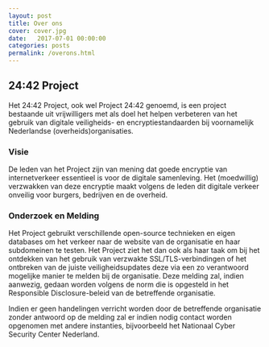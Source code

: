 ```yaml
---
layout: post
title: Over ons
cover: cover.jpg
date:   2017-07-01 00:00:00
categories: posts
permalink: /overons.html
---
```


## 24:42 Project
  
Het 24:42 Project, ook wel Project 24:42 genoemd, is een project bestaande uit vrijwilligers met als doel het helpen verbeteren van het gebruik van digitale veiligheids- en encryptiestandaarden bij voornamelijk Nederlandse (overheids)organisaties.

### Visie
  
De leden van het Project zijn van mening dat goede encryptie van internetverkeer essentieel is voor de digitale samenleving. Het (moedwillig) verzwakken van deze encryptie maakt volgens de leden dit digitale verkeer onveilig voor burgers, bedrijven en de overheid.

### Onderzoek en Melding
  
Het Project gebruikt verschillende open-source technieken en eigen databases om het verkeer naar de website van de organisatie en haar subdomeinen te testen.
Het Project ziet het dan ook als haar taak om bij het ontdekken van het gebruik van verzwakte SSL/TLS-verbindingen of het ontbreken van de juiste veiligheidsupdates deze via een zo verantwoord mogelijke manier te melden bij de organisatie.
Deze melding zal, indien aanwezig, gedaan worden volgens de norm die is opgesteld in het Responsible Disclosure-beleid van de betreffende organisatie.
  
Indien er geen handelingen verricht worden door de betreffende organisatie zonder antwoord op de melding zal er indien nodig contact worden opgenomen met andere instanties, bijvoorbeeld het Nationaal Cyber Security Center Nederland.
